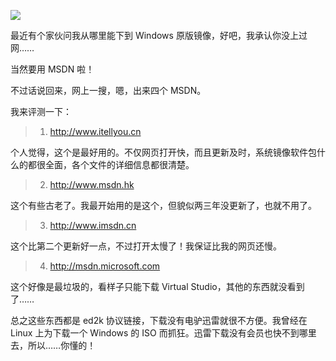 ![](https://cdn.jsdelivr.net/gh/wenxuanjun/CDN@master/images/blog/2/1.jpg)

最近有个家伙问我从哪里能下到 Windows 原版镜像，好吧，我承认你没上过网……

当然要用 MSDN 啦！

不过话说回来，网上一搜，嗯，出来四个 MSDN。

我来评测一下：

>1. <http://www.itellyou.cn>

个人觉得，这个是最好用的。不仅网页打开快，而且更新及时，系统镜像软件包什么的都很全面，各个文件的详细信息都很清楚。

>2. <http://www.msdn.hk>

这个有些古老了。我最开始用的是这个，但貌似两三年没更新了，也就不用了。

>3. <http://www.imsdn.cn>

这个比第二个更新好一点，不过打开太慢了！我保证比我的网页还慢。

>4. <http://msdn.microsoft.com>

这个好像是最垃圾的，看样子只能下载 Virtual Studio，其他的东西就没看到了……

总之这些东西都是 ed2k 协议链接，下载没有电驴迅雷就很不方便。我曾经在 Linux 上为下载一个 Windows 的 ISO 而抓狂。迅雷下载没有会员也快不到哪里去，所以……你懂的！ 
